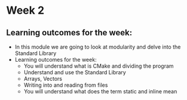 
# Week 2

## Learning outcomes for the week:

- In this module we are going to look at modularity and delve into the Standard Library
- Learning outcomes for the week:
    - You will understand what is CMake and dividing the program
    - Understand and use the Standard Library
    - Arrays, Vectors
    - Writing into and reading from files
    - You will understand what does the term static and inline mean
